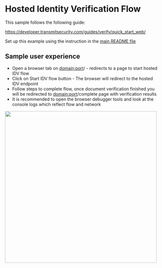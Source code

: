 # Hosted Identity Verification Flow

This sample follows the following guide:

https://developer.transmitsecurity.com/guides/verify/quick_start_web/

Set up this example using the instruction in the [main README file](../README.md)

## Sample user experience

- Open a browser tab on <domain:port>/ - redirects to a page to start hosted IDV flow
- Click on Start IDV flow button - The browser will redirect to the hosted IDV endpoint
- Follow steps to complete flow, once document verification finished you will be redirected to
  <domain:port>/complete page with verification results
- It is recommended to open the browser debugger tools and look at the console logs which reflect
  flow and network

<img src="https://user-images.githubusercontent.com/75998795/229867744-1ee93f52-7dd5-4330-b843-1c158274e49c.gif" style="width: 500px"/>
